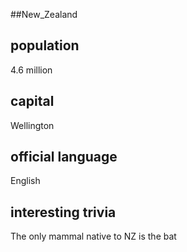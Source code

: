 ##New_Zealand
## population
4.6 million

## capital
Wellington
 
## official language
English

## interesting trivia
The only mammal native to NZ is the bat


